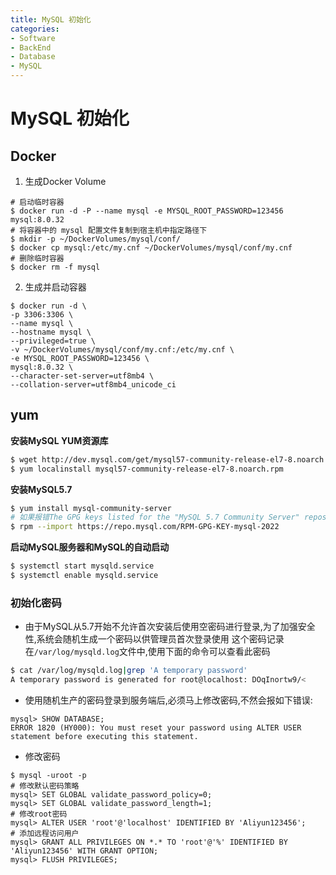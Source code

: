 ```yaml
---
title: MySQL 初始化
categories:
- Software
- BackEnd
- Database
- MySQL
---
```

# MySQL 初始化

## Docker

1. 生成Docker Volume

```shell
# 启动临时容器
$ docker run -d -P --name mysql -e MYSQL_ROOT_PASSWORD=123456 mysql:8.0.32
# 将容器中的 mysql 配置文件复制到宿主机中指定路径下
$ mkdir -p ~/DockerVolumes/mysql/conf/
$ docker cp mysql:/etc/my.cnf ~/DockerVolumes/mysql/conf/my.cnf
# 删除临时容器
$ docker rm -f mysql
```

2. 生成并启动容器

```shell
$ docker run -d \
-p 3306:3306 \
--name mysql \
--hostname mysql \
--privileged=true \
-v ~/DockerVolumes/mysql/conf/my.cnf:/etc/my.cnf \
-e MYSQL_ROOT_PASSWORD=123456 \
mysql:8.0.32 \
--character-set-server=utf8mb4 \
--collation-server=utf8mb4_unicode_ci
```

## yum

**安装MySQL YUM资源库**

```bash
$ wget http://dev.mysql.com/get/mysql57-community-release-el7-8.noarch.rpm
$ yum localinstall mysql57-community-release-el7-8.noarch.rpm
```

**安装MySQL5.7**

```bash
$ yum install mysql-community-server
# 如果报错The GPG keys listed for the "MySQL 5.7 Community Server" repository are already installed but they are not correct for this package.则输入以下命令
$ rpm --import https://repo.mysql.com/RPM-GPG-KEY-mysql-2022
```

**启动MySQL服务器和MySQL的自动启动**

```bash
$ systemctl start mysqld.service
$ systemctl enable mysqld.service
```

### 初始化密码

- 由于MySQL从5.7开始不允许首次安装后使用空密码进行登录,为了加强安全性,系统会随机生成一个密码以供管理员首次登录使用
    这个密码记录在`/var/log/mysqld.log`文件中,使用下面的命令可以查看此密码

```bash
$ cat /var/log/mysqld.log|grep 'A temporary password'
A temporary password is generated for root@localhost: DOqInortw9/<
```

- 使用随机生产的密码登录到服务端后,必须马上修改密码,不然会报如下错误:

```mysql
mysql> SHOW DATABASE;
ERROR 1820 (HY000): You must reset your password using ALTER USER statement before executing this statement.
```

- 修改密码

```mysql
$ mysql -uroot -p
# 修改默认密码策略
mysql> SET GLOBAL validate_password_policy=0;
mysql> SET GLOBAL validate_password_length=1;
# 修改root密码
mysql> ALTER USER 'root'@'localhost' IDENTIFIED BY 'Aliyun123456';
# 添加远程访问用户
mysql> GRANT ALL PRIVILEGES ON *.* TO 'root'@'%' IDENTIFIED BY 'Aliyun123456' WITH GRANT OPTION;
mysql> FLUSH PRIVILEGES;
```
